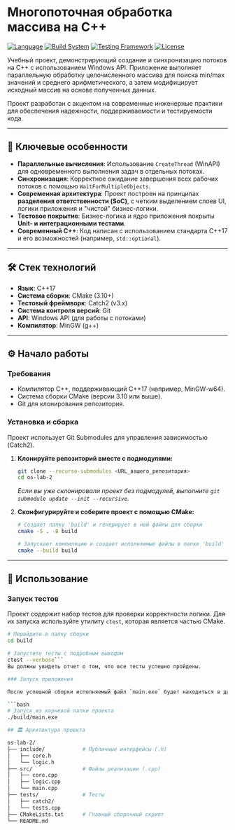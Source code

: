 # Многопоточная обработка массива на C++

[![Language](https://img.shields.io/badge/language-C%2B%2B17-blue.svg)](https://isocpp.org/)
[![Build System](https://img.shields.io/badge/build-CMake-green.svg)](https://cmake.org/)
[![Testing Framework](https://img.shields.io/badge/tests-Catch2-purple.svg)](https://github.com/catchorg/Catch2)
[![License](https://img.shields.io/badge/license-MIT-lightgrey.svg)](LICENSE)

Учебный проект, демонстрирующий создание и синхронизацию потоков на C++ с использованием Windows API. Приложение выполняет параллельную обработку целочисленного массива для поиска min/max значений и среднего арифметического, а затем модифицирует исходный массив на основе полученных данных.

Проект разработан с акцентом на современные инженерные практики для обеспечения надежности, поддерживаемости и тестируемости кода.

---

## 🚀 Ключевые особенности

*   **Параллельные вычисления**: Использование `CreateThread` (WinAPI) для одновременного выполнения задач в отдельных потоках.
*   **Синхронизация**: Корректное ожидание завершения всех рабочих потоков с помощью `WaitForMultipleObjects`.
*   **Современная архитектура**: Проект построен на принципах **разделения ответственности (SoC)**, с четким выделением слоев UI, логики приложения и "чистой" бизнес-логики.
*   **Тестовое покрытие**: Бизнес-логика и ядро приложения покрыты **Unit- и интеграционными тестами**.
*   **Современный C++**: Код написан с использованием стандарта C++17 и его возможностей (например, `std::optional`).

---

## 🛠️ Стек технологий

*   **Язык**: C++17
*   **Система сборки**: CMake (3.10+)
*   **Тестовый фреймворк**: Catch2 (v3.x)
*   **Система контроля версий**: Git
*   **API**: Windows API (для работы с потоками)
*   **Компилятор**: MinGW (g++)

---

## ⚙️ Начало работы

### Требования

*   Компилятор C++, поддерживающий C++17 (например, MinGW-w64).
*   Система сборки CMake (версии 3.10 или выше).
*   Git для клонирования репозитория.

### Установка и сборка

Проект использует Git Submodules для управления зависимостью (Catch2).

1.  **Клонируйте репозиторий вместе с подмодулями:**
    ```bash
    git clone --recurse-submodules <URL_вашего_репозитория>
    cd os-lab-2
    ```
    *Если вы уже склонировали проект без подмодулей, выполните `git submodule update --init --recursive`.*

2.  **Сконфигурируйте и соберите проект с помощью CMake:**
    ```bash
    # Создает папку 'build' и генерирует в ней файлы для сборки
    cmake -S . -B build

    # Запускает компиляцию и создает исполняемые файлы в папке 'build'
    cmake --build build
    ```

---

## 🔬 Использование

### Запуск тестов

Проект содержит набор тестов для проверки корректности логики. Для их запуска используйте утилиту `ctest`, которая является частью CMake.

```bash
# Перейдите в папку сборки
cd build

# Запустите тесты с подробным выводом
ctest --verbose```
Вы должны увидеть отчет о том, что все тесты успешно пройдены.

### Запуск приложения

После успешной сборки исполняемый файл `main.exe` будет находиться в директории `build/`.

```bash
# Запуск из корневой папки проекта
./build/main.exe

## 🏛️ Архитектура проекта

os-lab-2/
├── include/            # Публичные интерфейсы (.h)
│   ├── core.h
│   └── logic.h
├── src/                # Файлы реализации (.cpp)
│   ├── core.cpp
│   ├── logic.cpp
│   └── main.cpp
├── tests/              # Тесты
│   ├── catch2/
│   └── tests.cpp
├── CMakeLists.txt      # Главный сборочный скрипт
└── README.md